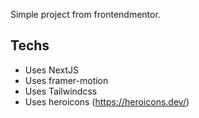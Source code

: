 Simple project from frontendmentor.

## Techs

- Uses NextJS
- Uses framer-motion
- Uses Tailwindcss
- Uses heroicons (https://heroicons.dev/)
